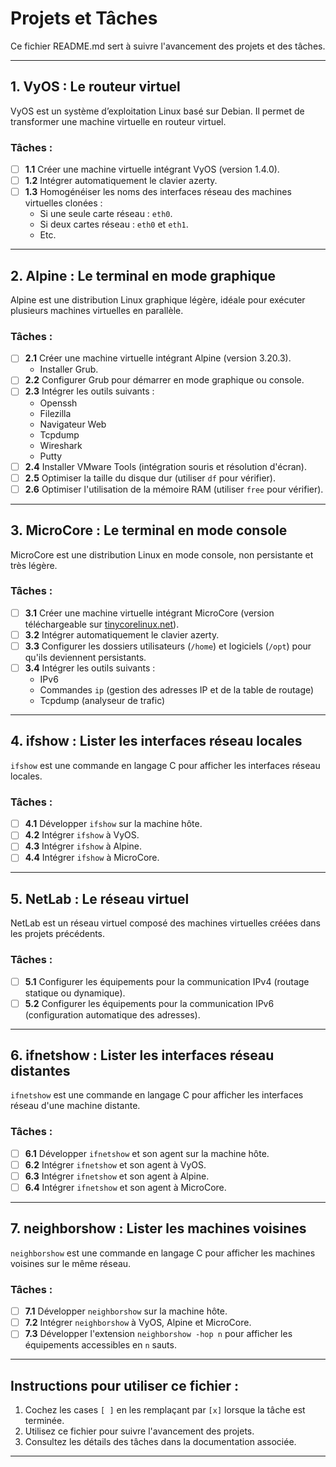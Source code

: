 # Projets et Tâches

Ce fichier README.md sert à suivre l'avancement des projets et des tâches.

---

## 1. VyOS : Le routeur virtuel

VyOS est un système d’exploitation Linux basé sur Debian. Il permet de transformer une machine virtuelle en routeur virtuel.

### Tâches :
- [ ] **1.1** Créer une machine virtuelle intégrant VyOS (version 1.4.0).
- [ ] **1.2** Intégrer automatiquement le clavier azerty.
- [ ] **1.3** Homogénéiser les noms des interfaces réseau des machines virtuelles clonées :
  - Si une seule carte réseau : `eth0`.
  - Si deux cartes réseau : `eth0` et `eth1`.
  - Etc.

---

## 2. Alpine : Le terminal en mode graphique

Alpine est une distribution Linux graphique légère, idéale pour exécuter plusieurs machines virtuelles en parallèle.

### Tâches :
- [ ] **2.1** Créer une machine virtuelle intégrant Alpine (version 3.20.3).
  - Installer Grub.
- [ ] **2.2** Configurer Grub pour démarrer en mode graphique ou console.
- [ ] **2.3** Intégrer les outils suivants :
  - Openssh
  - Filezilla
  - Navigateur Web
  - Tcpdump
  - Wireshark
  - Putty
- [ ] **2.4** Installer VMware Tools (intégration souris et résolution d'écran).
- [ ] **2.5** Optimiser la taille du disque dur (utiliser `df` pour vérifier).
- [ ] **2.6** Optimiser l'utilisation de la mémoire RAM (utiliser `free` pour vérifier).

---

## 3. MicroCore : Le terminal en mode console

MicroCore est une distribution Linux en mode console, non persistante et très légère.

### Tâches :
- [ ] **3.1** Créer une machine virtuelle intégrant MicroCore (version téléchargeable sur [tinycorelinux.net](http://tinycorelinux.net/)).
- [ ] **3.2** Intégrer automatiquement le clavier azerty.
- [ ] **3.3** Configurer les dossiers utilisateurs (`/home`) et logiciels (`/opt`) pour qu'ils deviennent persistants.
- [ ] **3.4** Intégrer les outils suivants :
  - IPv6
  - Commandes `ip` (gestion des adresses IP et de la table de routage)
  - Tcpdump (analyseur de trafic)

---

## 4. ifshow : Lister les interfaces réseau locales

`ifshow` est une commande en langage C pour afficher les interfaces réseau locales.

### Tâches :
- [ ] **4.1** Développer `ifshow` sur la machine hôte.
- [ ] **4.2** Intégrer `ifshow` à VyOS.
- [ ] **4.3** Intégrer `ifshow` à Alpine.
- [ ] **4.4** Intégrer `ifshow` à MicroCore.

---

## 5. NetLab : Le réseau virtuel

NetLab est un réseau virtuel composé des machines virtuelles créées dans les projets précédents.

### Tâches :
- [ ] **5.1** Configurer les équipements pour la communication IPv4 (routage statique ou dynamique).
- [ ] **5.2** Configurer les équipements pour la communication IPv6 (configuration automatique des adresses).

---

## 6. ifnetshow : Lister les interfaces réseau distantes

`ifnetshow` est une commande en langage C pour afficher les interfaces réseau d'une machine distante.

### Tâches :
- [ ] **6.1** Développer `ifnetshow` et son agent sur la machine hôte.
- [ ] **6.2** Intégrer `ifnetshow` et son agent à VyOS.
- [ ] **6.3** Intégrer `ifnetshow` et son agent à Alpine.
- [ ] **6.4** Intégrer `ifnetshow` et son agent à MicroCore.

---

## 7. neighborshow : Lister les machines voisines

`neighborshow` est une commande en langage C pour afficher les machines voisines sur le même réseau.

### Tâches :
- [ ] **7.1** Développer `neighborshow` sur la machine hôte.
- [ ] **7.2** Intégrer `neighborshow` à VyOS, Alpine et MicroCore.
- [ ] **7.3** Développer l'extension `neighborshow -hop n` pour afficher les équipements accessibles en `n` sauts.

---

## Instructions pour utiliser ce fichier :
1. Cochez les cases `[ ]` en les remplaçant par `[x]` lorsque la tâche est terminée.
2. Utilisez ce fichier pour suivre l'avancement des projets.
3. Consultez les détails des tâches dans la documentation associée.

---
